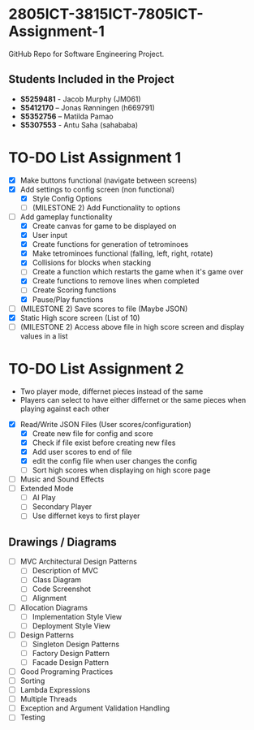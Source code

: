 # 2805ICT-3815ICT-7805ICT-Assignment-1
GitHub Repo for Software Engineering Project.

## Students Included in the Project

 - **S5259481** - Jacob Murphy (JM061)
 - **S5412170** – Jonas Rønningen (h669791)
 - **S5352756** – Matilda Pamao 
 - **S5307553** - Antu Saha (sahababa)


# TO-DO List Assignment 1
- [x] Make buttons functional (navigate between screens)
- [x] Add settings to config screen (non functional)
  - [x] Style Config Options
  - [ ] (MILESTONE 2) Add Functionality to options 
- [ ] Add gameplay functionality
  - [x] Create canvas for game to be displayed on
  - [x] User input
  - [x] Create functions for generation of tetrominoes
  - [x] Make tetrominoes functional (falling, left, right, rotate)
  - [x] Collisions for blocks when stacking
  - [ ] Create a function which restarts the game when it's game over
  - [x] Create functions to remove lines when completed
  - [ ] Create Scoring functions
  - [x] Pause/Play functions
- [ ] (MILESTONE 2) Save scores to file (Maybe JSON)
- [x] Static High score screen (List of 10)
- [ ] (MILESTONE 2) Access above file in high score screen and display values in a list 
  
# TO-DO List Assignment 2 
- Two player mode, differnet pieces instead of the same
- Players can select to have either differnet or the same pieces when playing against each other
- [x] Read/Write JSON Files (User scores/configuration)
  - [x] Create new file for config and score
  - [x] Check if file exist before creating new files
  - [x] Add user scores to end of file
  - [x] edit the config file when user changes the config
  - [ ] Sort high scores when displaying on high score page
- [ ] Music and Sound Effects
- [ ] Extended Mode
  - [ ]  AI Play
  - [ ]  Secondary Player
  - [ ]  Use differnet keys to first player

## Drawings / Diagrams
- [ ] MVC Architectural Design Patterns
  - [ ] Description of MVC
  - [ ] Class Diagram
  - [ ] Code Screenshot
  - [ ] Alignment
- [ ] Allocation Diagrams
  - [ ] Implementation Style View
  - [ ] Deployment Style View
- [ ] Design Patterns
  - [ ]  Singleton Design Patterns
  - [ ]  Factory Design Pattern
  - [ ]  Facade Design Pattern
- [ ]  Good Programing Practices
  - [ ] Sorting
  - [ ] Lambda Expressions
  - [ ] Multiple Threads
  - [ ] Exception and Argument Validation Handling
  - [ ] Testing
